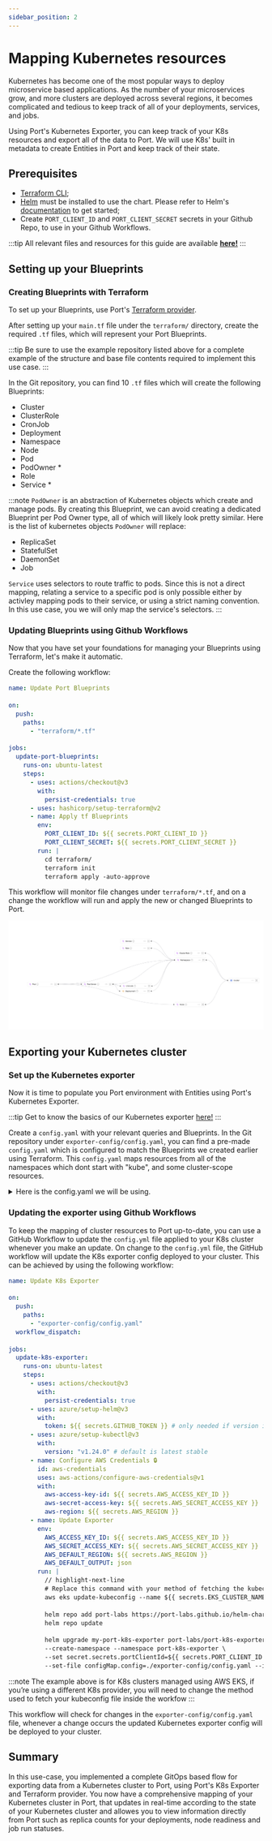 ```yaml
---
sidebar_position: 2
---
```


# Mapping Kubernetes resources

Kubernetes has become one of the most popular ways to deploy microservice based applications. As the number of your microservices grow, and more clusters are deployed across several regions, it becomes complicated and tedious to keep track of all of your deployments, services, and jobs.

Using Port's Kubernetes Exporter, you can keep track of your K8s resources and export all of the data to Port. We will use K8s' built in metadata to create Entities in Port and keep track of their state.

## Prerequisites

- [Terraform CLI](https://learn.hashicorp.com/tutorials/terraform/install-cli);
- [Helm](https://helm.sh) must be installed to use the chart. Please refer to
  Helm's [documentation](https://helm.sh/docs) to get started;
- Create `PORT_CLIENT_ID` and `PORT_CLIENT_SECRET` secrets in your Github Repo, to use in your Github Workflows.

:::tip
All relevant files and resources for this guide are available **[here!](https://github.com/port-labs/k8s-exporter-example)**
:::

## Setting up your Blueprints

### Creating Blueprints with Terraform

To set up your Blueprints, use Port's [Terraform provider](../build-your-software-catalog/sync-data-to-catalog/iac/terraform.md).

After setting up your `main.tf` file under the `terraform/` directory, create the required `.tf` files, which will represent your Port Blueprints.

:::tip
Be sure to use the example repository listed above for a complete example of the structure and base file contents required to implement this use case.
:::

In the Git repository, you can find 10 `.tf` files which will create the following Blueprints:

- Cluster
- ClusterRole
- CronJob
- Deployment
- Namespace
- Node
- Pod
- PodOwner \*
- Role
- Service \*

:::note
`PodOwner` is an abstraction of Kubernetes objects which create and manage pods. By creating this Blueprint, we can avoid creating a dedicated Blueprint per Pod Owner type, all of which will likely look pretty similar.
Here is the list of kubernetes objects `PodOwner` will replace:

- ReplicaSet
- StatefulSet
- DaemonSet
- Job

`Service` uses selectors to route traffic to pods. Since this is not a direct mapping, relating a service to a specific pod is only possible either by activley mapping pods to their service, or using a strict naming convention. In this use case, you we will only map the service's selectors.
:::

### Updating Blueprints using Github Workflows

Now that you have set your foundations for managing your Blueprints using Terraform, let's make it automatic.

Create the following workflow:

```yaml showLineNumbers
name: Update Port Blueprints

on:
  push:
    paths:
      - "terraform/*.tf"

jobs:
  update-port-blueprints:
    runs-on: ubuntu-latest
    steps:
      - uses: actions/checkout@v3
        with:
          persist-credentials: true
      - uses: hashicorp/setup-terraform@v2
      - name: Apply tf Blueprints
        env:
          PORT_CLIENT_ID: ${{ secrets.PORT_CLIENT_ID }}
          PORT_CLIENT_SECRET: ${{ secrets.PORT_CLIENT_SECRET }}
        run: |
          cd terraform/
          terraform init
          terraform apply -auto-approve
```

This workflow will monitor file changes under `terraform/*.tf`, and on a change the workflow will run and apply the new or changed Blueprints to Port.

![Blueprints outcome](../../static/img/complete-use-cases/full-kubernetes-exporter/blueprints.png)

## Exporting your Kubernetes cluster

### Set up the Kubernetes exporter

Now it is time to populate you Port environment with Entities using Port's Kubernetes Exporter.

:::tip
Get to know the basics of our Kubernetes exporter [here!](../build-your-software-catalog/sync-data-to-catalog/kubernetes/kubernetes.md)
:::

Create a `config.yaml` with your relevant queries and Blueprints.
In the Git repository under `exporter-config/config.yaml`, you can find a pre-made `config.yaml` which is configured to match the Blueprints we created earlier using Terraform. This `config.yaml` maps resources from all of the namespaces which dont start with "kube", and some cluster-scope resources.

<details>
  <summary>Here is the config.yaml we will be using.</summary>

```yaml showLineNumbers
resources: # List of K8s resources to list, watch, and export to Port.
  - kind: v1/namespaces # group/version/resource (G/V/R) format
    selector:
      query: .metadata.name | startswith("kube") | not # JQ boolean query. If evaluated to false - skip syncing the object.
    port:
      entity:
        mappings: # Mappings between one K8s object to one or many Port Entities. Each value is a JQ query.
          - identifier: .metadata.name
            title: .metadata.name
            blueprint: '"Namespace"'
            properties:
              creationTimestamp: .metadata.creationTimestamp
              labels: .metadata.labels
            relations:
              Cluster: '"educator-cluster"'

  - kind: batch/v1/jobs
    selector:
      query: .metadata.namespace | startswith("kube") | not
    port:
      entity:
        mappings:
          - identifier: .metadata.name +  "-" + .metadata.namespace + "-" + "Job"
            title: .metadata.name
            blueprint: '"PodOwner"'
            properties:
              creationTimestamp: .metadata.creationTimestamp
              type: '"Job"'
              status: .status.conditions[-1].type // "Running"
              startTime: .metadata.creationTimestamp
              endTime: .status.completionTime
            relations:
              CronJob: .metadata.ownerReferences[0].name + "-" + .metadata.namespace
              Namespace: .metadata.namespace

  - kind: apps/v1/deployments
    selector:
      query: .metadata.namespace | startswith("kube") | not
    port:
      entity:
        mappings:
          - identifier: .metadata.name + "-" + .metadata.namespace
            title: .metadata.name
            icon: '"Deployment'
            blueprint: '"Deployment"'
            properties:
              creationTimestamp: .metadata.creationTimestamp
              replicas: .spec.replicas
              strategy: .spec.strategy.type
              availableReplicas: .status.availableReplicas
              labels: .metadata.labels
              containers: (.spec.template.spec.containers | map({name, image, resources}))
            relations:
              Namespace: .metadata.namespace

  - kind: apps/v1/replicasets
    selector:
      query: (.metadata.namespace | startswith("kube") | not ) and (.metadata.ownerReferences != null)
    port:
      entity:
        mappings:
          - identifier: .metadata.name + "-" + .metadata.namespace + "-" + "ReplicaSet"
            title: .metadata.name
            blueprint: '"PodOwner"'
            properties:
              creationTimestamp: .metadata.creationTimestamp
              availableReplicas: .status.availableReplicas
              replicas: .spec.replicas
              type: '"ReplicaSet"'
            relations:
              Deployment: .metadata.ownerReferences[0].name + "-" + .metadata.namespace

  - kind: apps/v1/replicasets
    selector:
      query: (.metadata.namespace | startswith("kube") | not ) and (.metadata.ownerReferences == null)
    port:
      entity:
        mappings:
          - identifier: .metadata.name + "-" + .metadata.namespace + "-" + "ReplicaSet"
            title: .metadata.name
            blueprint: '"PodOwner"'
            properties:
              creationTimestamp: .metadata.creationTimestamp
              availableReplicas: .status.availableReplicas
              replicas: .spec.replicas
              type: '"ReplicaSet"'
            relations:
              Namespace: .metadata.namespace

  - kind: apps/v1/daemonsets
    selector:
      query: .metadata.namespace | startswith("kube") | not
    port:
      entity:
        mappings:
          - identifier: .metadata.name + "-" + .metadata.namespace + "-" + "DaemonSet"
            title: .metadata.name
            blueprint: '"PodOwner"'
            properties:
              creationTimestamp: .metadata.creationTimestamp
              replicas: .spec.replicas
              availableReplicas: .status.availableReplicas
              type: '"DaemonSet"'
            relations:
              Namespace: .metadata.namespace

  - kind: apps/v1/statefulsets
    selector:
      query: .metadata.namespace | startswith("kube") | not
    port:
      entity:
        mappings:
          - identifier: .metadata.name + "-" + .metadata.namespace + "-" + "StatefulSet"
            title: .metadata.name
            blueprint: '"PodOwner"'
            properties:
              creationTimestamp: .metadata.creationTimestamp
              replicas: .spec.replicas
              availableReplicas: .status.availableReplicas
              type: '"StatefulSet"'
            relations:
              Namespace: .metadata.namespace

  - kind: v1/pods
    selector:
      query: (.metadata.namespace | startswith("kube") | not ) and (.metadata.ownerReferences != null)
    port:
      entity:
        mappings:
          - identifier: .metadata.name + "-" + .metadata.namespace
            title: .metadata.name
            icon: '"Microservices"'
            blueprint: '"Pod"'
            properties:
              startTime: .status.startTime
              phase: .status.phase
              labels: .metadata.labels
              containers: (.spec.containers | map({image, resources})) + .status.containerStatuses | group_by(.image) | map(add)
              conditions: .status.conditions
            relations:
              PodOwner: .metadata.ownerReferences[0].name + "-" + .metadata.namespace + "-" + .metadata.ownerReferences[0].kind
              Node: (.spec.nodeName) | (split(".")|join("_"))

  - kind: v1/pods
    selector:
      query: (.metadata.namespace | startswith("kube") | not ) and (.metadata.ownerReferences == null)
    port:
      entity:
        mappings:
          - identifier: .metadata.name + "-" + .metadata.namespace
            title: .metadata.name
            blueprint: '"Pod"'
            properties:
              startTime: .status.startTime
              phase: .status.phase
              labels: .metadata.labels
              containers: (.spec.containers | map({image, resources})) + .status.containerStatuses | group_by(.image) | map(add)
              conditions: .status.conditions
            relations:
              Node: (.spec.nodeName) | (split(".")|join("_"))
              Namespace: .metadata.namespace

  - kind: v1/services
    selector:
      query: .metadata.namespace | startswith("kube") | not
    port:
      entity:
        mappings:
          - identifier: .metadata.name + "-" + .metadata.namespace
            title: .metadata.name
            icon: '"Service"'
            blueprint: '"Service"'
            properties:
              creationTimestamp: .metadata.creationTimestamp
              labels: .metadata.labels
              type: .spec.type
              selectors: .spec.selector
            relations:
              Namespace: .metadata.namespace

  - kind: v1/nodes
    port:
      entity:
        mappings:
          - identifier: (.metadata.name) | (split(".")|join("_"))
            title: .metadata.name
            icon: '"Node"'
            blueprint: '"Node"'
            properties:
              creationTimestamp: .metadata.creationTimestamp
              availableCpu: .status.allocatable.cpu
              available_memory: .status.allocatable.memory
              labels: .metadata.labels
              ready: .status.conditions[] | select(.type == "Ready") | .status
            relations:
              Cluster: '"educator-cluster"'

  - kind: batch/v1/cronjobs
    selector:
      query: .metadata.namespace | startswith("kube") | not
    port:
      entity:
        mappings:
          - identifier: .metadata.name + "-" + .metadata.namespace
            title: .metadata.name
            blueprint: '"CronJob"'
            properties:
              creationTimestamp: .metadata.creationTimestamp
              labels: .metadata.labels
              schedule: .spec.schedule
              lastSuccessfulRun: .status.lastSuccessfulTime
              lastRun: .status.lastScheduleTime
              suspended: .spec.suspend

  - kind: rbac.authorization.k8s.io/v1/roles
    selector:
      query: .metadata.namespace | startswith("kube") | not
    port:
      entity:
        mappings:
          - identifier: .metadata.name + "-" + .metadata.namespace
            title: .metadata.name
            blueprint: '"Role"'
            properties:
              creationTimestamp: .metadata.creationTimestamp
              labels: .metadata.labels
              rules: .rules
            relations:
              Namespace: .metadata.namespace

  - kind: rbac.authorization.k8s.io/v1/clusterroles
    port:
      entity:
        mappings:
          - identifier: .metadata.name | split(":")  | join("-") | split(".") | join("-")
            title: .metadata.name
            blueprint: '"ClusterRole"'
            properties:
              creationTimestamp: .metadata.creationTimestamp
              labels: .metadata.labels
              rules: .rules
            relations:
              Cluster: '"educator-cluster"'
```

</details>

### Updating the exporter using Github Workflows

To keep the mapping of cluster resources to Port up-to-date, you can use a GitHub Workflow to update the `config.yml` file applied to your K8s cluster whenever you make an update. On change to the `config.yml` file, the GitHub workflow will update the K8s exporter config deployed to your cluster.
This can be achieved by using the following workflow:

```yaml showLineNumbers
name: Update K8s Exporter

on:
  push:
    paths:
      - "exporter-config/config.yaml"
  workflow_dispatch:

jobs:
  update-k8s-exporter:
    runs-on: ubuntu-latest
    steps:
      - uses: actions/checkout@v3
        with:
          persist-credentials: true
      - uses: azure/setup-helm@v3
        with:
          token: ${{ secrets.GITHUB_TOKEN }} # only needed if version is 'latest'
      - uses: azure/setup-kubectl@v3
        with:
          version: "v1.24.0" # default is latest stable
      - name: Configure AWS Credentials 🔒
        id: aws-credentials
        uses: aws-actions/configure-aws-credentials@v1
        with:
          aws-access-key-id: ${{ secrets.AWS_ACCESS_KEY_ID }}
          aws-secret-access-key: ${{ secrets.AWS_SECRET_ACCESS_KEY }}
          aws-region: ${{ secrets.AWS_REGION }}
      - name: Update Exporter
        env:
          AWS_ACCESS_KEY_ID: ${{ secrets.AWS_ACCESS_KEY_ID }}
          AWS_SECRET_ACCESS_KEY: ${{ secrets.AWS_SECRET_ACCESS_KEY }}
          AWS_DEFAULT_REGION: ${{ secrets.AWS_REGION }}
          AWS_DEFAULT_OUTPUT: json
        run: |
          // highlight-next-line
          # Replace this command with your method of fetching the kubeconfig file for your cluster
          aws eks update-kubeconfig --name ${{ secrets.EKS_CLUSTER_NAME }}

          helm repo add port-labs https://port-labs.github.io/helm-charts
          helm repo update

          helm upgrade my-port-k8s-exporter port-labs/port-k8s-exporter \
          --create-namespace --namespace port-k8s-exporter \
          --set secret.secrets.portClientId=${{ secrets.PORT_CLIENT_ID }} --set secret.secrets.portClientSecret=${{ secrets.PORT_CLIENT_SECRET }} \
          --set-file configMap.config=./exporter-config/config.yaml --install
```

:::note
The example above is for K8s clusters managed using AWS EKS, if you’re using a different K8s provider, you will need to change the method used to fetch your kubeconfig file inside the workfow
:::

This workflow will check for changes in the `exporter-config/config.yaml` file, whenever a change occurs the updated Kubernetes exporter config will be deployed to your cluster.

## Summary

In this use-case, you implemented a complete GitOps based flow for exporting data from a Kubernetes cluster to Port, using Port's K8s Exporter and Terraform provider. You now have a comprehensive mapping of your Kubernetes cluster in Port, that updates in real-time according to the state of your Kubernetes cluster and allowes you to view information directly from Port such as replica counts for your deployments, node readiness and job run statuses.
